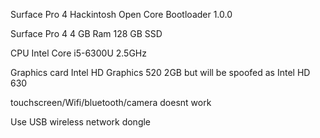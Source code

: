 Surface Pro 4 Hackintosh Open Core Bootloader 1.0.0

Surface Pro 4 4 GB Ram 128 GB SSD

CPU	Intel Core i5-6300U 2.5GHz

Graphics card	Intel HD Graphics 520 2GB but will be spoofed as Intel HD 630

touchscreen/Wifi/bluetooth/camera doesnt work

Use USB wireless network dongle

